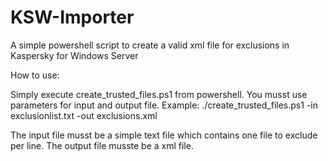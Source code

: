 # KSW-Importer
A simple powershell script to create a valid xml file for exclusions in Kaspersky for Windows Server

How to use:

Simply execute create_trusted_files.ps1 from powershell. You musst use parameters for input and output file.
Example: ./create_trusted_files.ps1 -in exclusionlist.txt -out exclusions.xml

The input file musst be a simple text file which contains one file to exclude per line.
The output file musste be a xml file.
